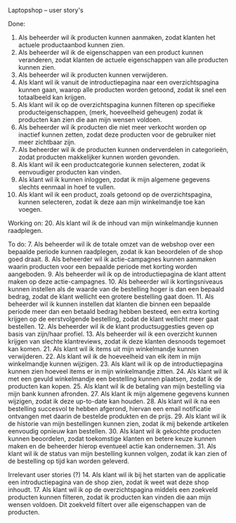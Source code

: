 Laptopshop – user story's

Done:
1. Als beheerder wil ik producten kunnen aanmaken, zodat klanten het actuele productaanbod kunnen zien.
2. Als beheerder wil ik de eigenschappen van een product kunnen veranderen, zodat klanten de actuele eigenschappen van alle producten kunnen zien.
4. Als beheerder wil ik producten kunnen verwijderen.
15. Als klant wil ik vanuit de introductiepagina naar een overzichtspagina kunnen gaan, waarop alle producten worden getoond, zodat ik snel een totaalbeeld kan krijgen.
16. Als klant wil ik op de overzichtspagina kunnen filteren op specifieke producteigenschappen, (merk, hoeveelheid geheugen) zodat ik producten kan zien die aan mijn wensen voldoen.
3. Als beheerder wil ik producten die niet meer verkocht worden op inactief kunnen zetten, zodat deze producten voor de gebruiker niet meer zichtbaar zijn.
5. Als beheerder wil ik de producten kunnen onderverdelen in categorieën, zodat producten makkelijker kunnen worden gevonden.
6. Als klant wil ik een productcategorie kunnen selecteren, zodat ik eenvoudiger producten kan vinden.
26. Als klant wil ik kunnen inloggen, zodat ik mijn algemene gegevens slechts eenmaal in hoef te vullen.
19. Als klant wil ik een product, zoals getoond op de overzichtspagina, kunnen selecteren, zodat ik deze aan mijn winkelmandje toe kan voegen.

Working on:
20. Als klant wil ik de inhoud van mijn winkelmandje kunnen raadplegen.

To do:
7. Als beheerder wil ik de totale omzet van de webshop over een bepaalde periode kunnen raadplegen, zodat ik kan beoordelen of de shop goed draait.
8. Als beheerder wil ik actie-campagnes kunnen aanmaken waarin producten voor een bepaalde periode met korting worden aangeboden.
9. Als beheerder wil ik op de introductiepagina de klant attent maken op deze actie-campagnes.
10. Als beheerder wil ik kortingsniveaus kunnen instellen als de waarde van de bestelling hoger is dan een bepaald bedrag, zodat de klant wellicht een grotere bestelling gaat doen.
11. Als beheerder wil ik kunnen instellen dat klanten die binnen een bepaalde periode meer dan een betaald bedrag hebben besteed, een extra korting krijgen op de eerstvolgende bestelling, zodat de klant wellicht meer gaat bestellen.
12. Als beheerder wil ik de klant productsuggesties geven op basis van zijn/haar profiel.
13. Als beheerder wil ik een overzicht kunnen krijgen van slechte klantreviews, zodat ik deze klanten desnoods tegemoet kan komen.
21. Als klant wil ik items uit mijn winkelmandje kunnen verwijderen.
22. Als klant wil ik de hoeveelheid van elk item in mijn winkelmandje kunnen wijzigen.
23. Als klant wil ik op de introductiepagina kunnen zien hoeveel items er in mijn winkelmandje zitten.
24. Als klant wil ik met een gevuld winkelmandje een bestelling kunnen plaatsen, zodat ik de producten kan kopen.
25. Als klant wil ik de betaling van mijn bestelling via mijn bank kunnen afronden.
27. Als klant ik mijn algemene gegevens kunnen wijzigen, zodat ik deze up-to-date kan houden.
28. Als klant wil ik na een bestelling succesvol te hebben afgerond, hiervan een email notificatie ontvangen met daarin de bestelde produkten en de prijs.
29. Als klant wil ik de historie van mijn bestellingen kunnen zien, zodat ik mij bekende artikelen eenvoudig opnieuw kan bestellen.
30. Als klant wil ik gekochte producten kunnen beoordelen, zodat toekomstige klanten en betere keuze kunnen maken en de beheerder hierop eventueel actie kan ondernemen.
31. Als klant wil ik de status van mijn bestelling kunnen volgen, zodat ik kan zien of de bestelling op tijd kan worden geleverd.

Irrelevant user stories (?)
14. Als klant wil ik bij het starten van de applicatie een introductiepagina van de shop zien, zodat ik weet wat deze shop inhoudt.
17. Als klant wil ik op de overzichtspagina middels een zoekveld producten kunnen filteren, zodat ik producten kan vinden die aan mijn wensen voldoen. Dit zoekveld filtert over alle eigenschappen van de producten.